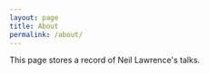```yaml
---
layout: page
title: About
permalink: /about/
---
```


This page stores a record of Neil Lawrence's talks.

